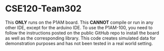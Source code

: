# CSE120-Team302

This **ONLY** runs on the P1AM board.
This **CANNOT** compile or run in any other IDE, except for the arduino IDE.
To use the P1AM-100, you need to follow the instructions posted on the public GitHub repo to install the board as well as the corresponding library.
This code creates simulated data for demonstration purposes and has not been tested in a real world setting. 
